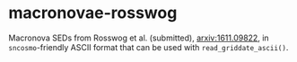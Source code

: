 # macronovae-rosswog
Macronova SEDs from Rosswog et al. (submitted), [arxiv:1611.09822](https://arxiv.org/abs/1611.09822), in `sncosmo`-friendly ASCII format that can be used with `read_griddate_ascii()`. 

